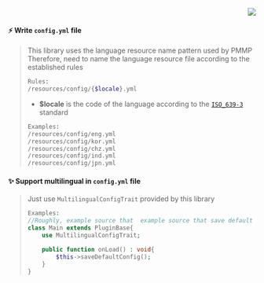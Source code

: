 <p align="right">  
  <a href="https://github.com/Blugin/virions/blob/master/MultilingualConfigTrait/README_KOR.md">  
    <img src="https://img.shields.io/static/v1?label=%ED%95%9C%EA%B5%AD%EC%96%B4&message=%EB%A1%9C+%EC%9D%BD%EA%B8%B0&labelColor=success">  
  </a>  
</p>  
  
#### :zap: Write `config.yml` file
> This library uses the language resource name pattern used by PMMP  
> Therefore, need to name the language resource file according to the established rules  
> ```php  
> Rules:  
> /resources/config/{$locale}.yml  
> ```  
> - **$locale** is the code of the language according to the [`ISO_639-3`](https://en.wikipedia.org/wiki/ISO_639-3) standard  
> ```php  
> Examples:  
> /resources/config/eng.yml  
> /resources/config/kor.yml  
> /resources/config/chz.yml  
> /resources/config/ind.yml  
> /resources/config/jpn.yml  
> ```  
  
#### :sparkles: Support multilingual in `config.yml` file
> Just use `MultilingualConfigTrait` provided by this library  
> ```php  
> Examples: 
> //Roughly, example source that  example source that save default config file  
> class Main extends PluginBase{  
>     use MultilingualConfigTrait;  
> 
>     public function onLoad() : void{  
>         $this->saveDefaultConfig();  
>     }  
> }  
> ```  